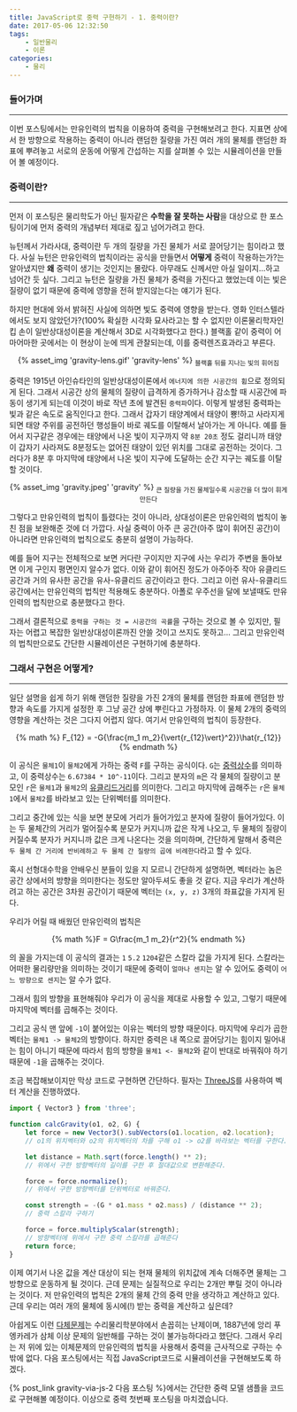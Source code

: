 ```yaml
---
title: JavaScript로 중력 구현하기 - 1. 중력이란?
date: 2017-05-06 12:32:50
tags:
    - 일반물리
    - 이론
categories:
    - 물리
---
```


### 들어가며
***
이번 포스팅에서는 만유인력의 법칙을 이용하여 중력을 구현해보려고 한다.
지표면 상에서 한 방향으로 작용하는 중력이 아니라 랜덤한 질량을 가진 여러 개의 물체를 랜덤한 좌표에 뿌려놓고 서로의 운동에 어떻게 간섭하는 지를 살펴볼 수 있는 시뮬레이션을 만들어 볼 예정이다.

### 중력이란?
***
먼저 이 포스팅은 물리학도가 아닌 필자같은 **수학을 잘 못하는 사람**을 대상으로 한 포스팅이기에 먼저 중력의 개념부터 제대로 짚고 넘어가려고 한다.

뉴턴께서 가라사대, 중력이란 두 개의 질량을 가진 물체가 서로 끌어당기는 힘이라고 했다.
사실 뉴턴은 만유인력의 법칙이라는 공식을 만들면서 **어떻게** 중력이 작용하는가?는 알아냈지만 **왜** 중력이 생기는 것인지는 몰랐다. 아무래도 신께서만 아실 일이지...하고 넘어간 듯 싶다.
그리고 뉴턴은 질량을 가진 물체가 중력을 가진다고 했었는데 이는 빛은 질량이 없기 때문에 중력에 영향을 전혀 받지않는다는 얘기가 된다.

하지만 현대에 와서 밝혀진 사실에 의하면 빛도 중력에 영향을 받는다.
영화 인터스텔라에서도 보지 않았던가?(100% 확실한 시각화 묘사라고는 할 수 없지만 이론물리학자인 킵 손이 일반상대성이론을 계산해서 3D로 시각화했다고 한다.)
블랙홀 같이 중력이 어마어마한 곳에서는 이 현상이 눈에 띄게 관찰되는데, 이를 중력렌즈효과라고 부른다.

<center>
    {% asset_img 'gravity-lens.gif' 'gravity-lens' %}
    <sub>블랙홀 뒤를 지나는 빛의 휘어짐</sub>
</center>

중력은 1915년 아인슈타인의 일반상대성이론에서 `에너지에 의한 시공간의 휨`으로 정의되게 된다.
그래서 시공간 상의 물체의 질량이 급격하게 증가하거나 감소할 때 시공간에 파동이 생기게 되는데 이것이 바로 작년 초에 발견된 `중력파`이다.
이렇게 발생된 중력파는 빛과 같은 속도로 움직인다고 한다. 그래서 갑자기 태양계에서 태양이 뿅!하고 사라지게 되면 태양 주위를 공전하던 행성들이 바로 궤도를 이탈해서 날아가는 게 아니다.
예를 들어서 지구같은 경우에는 태양에서 나온 빛이 지구까지 약 `8분 20초` 정도 걸리니까 태양이 갑자기 사라져도 8분정도는 없어진 태양이 있던 위치를 그대로 공전하는 것이다.
그러다가 8분 후 마지막에 태양에서 나온 빛이 지구에 도달하는 순간 지구는 궤도를 이탈할 것이다.

<center>
    {% asset_img 'gravity.jpeg' 'gravity' %}
    <sub>큰 질량을 가진 물체일수록 시공간을 더 많이 휘게 만든다</sub>
</center>

그렇다고 만유인력의 법칙이 틀렸다는 것이 아니라, 상대성이론은 만유인력의 법칙이 놓친 점을 보완해준 것에 더 가깝다.
사실 중력이 아주 큰 공간(아주 많이 휘어진 공간)이 아니라면 만유인력의 법칙으로도 충분히 설명이 가능하다.

예를 들어 지구는 전체적으로 보면 커다란 구이지만 지구에 사는 우리가 주변을 돌아보면 이게 구인지 평면인지 알수가 없다.
이와 같이 휘어진 정도가 아주아주 작아 유클리드 공간과 거의 유사한 공간을 유사-유클리드 공간이라고 한다.
그리고 이런 유사-유클리드 공간에서는 만유인력의 법칙만 적용해도 충분하다. 아폴로 우주선을 달에 보낼때도 만유인력의 법칙만으로 충분했다고 한다.

그래서 결론적으로 `중력을 구하는 것 = 시공간의 곡률`을 구하는 것으로 볼 수 있지만,
필자는 어렵고 복잡한 일반상대성이론까진 안쓸 것이고 쓰지도 못하고...
그리고 만유인력의 법칙만으로도 간단한 시뮬레이션은 구현하기에 충분하다.

### 그래서 구현은 어떻게?
***
일단 설명을 쉽게 하기 위해 랜덤한 질량을 가진 2개의 물체를 랜덤한 좌표에 랜덤한 방향과 속도를 가지게 설정한 후 그냥 공간 상에 뿌린다고 가정하자.
이 물체 2개의 중력의 영향을 계산하는 것은 그다지 어렵지 않다. 여기서 만유인력의 법칙이 등장한다.

<center>{% math %}
F_{12} = -G{\frac{m_1 m_2}{\vert{r_{12}\vert}^2}}\hat{r_{12}}
{% endmath %}</center>

이 공식은 `물체1`이 `물체2`에게 가하는 중력 `F`를 구하는 공식이다. `G`는 [중력상수](https://ko.wikipedia.org/wiki/%EC%A4%91%EB%A0%A5_%EC%83%81%EC%88%98)를 의미하고,
이 중력상수는 `6.67384 * 10^-11`이다. 그리고 분자의 `m`은 각 물체의 질량이고 분모인 `r`은 `물체1`과 `물체2`의 [유클리드거리](https://ko.wikipedia.org/wiki/%EC%9C%A0%ED%81%B4%EB%A6%AC%EB%93%9C_%EA%B1%B0%EB%A6%AC)를 의미한다.
그리고 마지막에 곱해주는 `r`은 `물체1`에서 `물체2`를 바라보고 있는 단위벡터를 의미한다.

그리고 중간에 있는 식을 보면 분모에 거리가 들어가있고 분자에 질량이 들어가있다.
이는 두 물체간의 거리가 멀어질수록 분모가 커지니까 값은 작게 나오고, 두 물체의 질량이 커질수록 분자가 커지니까 값은 크게 나온다는 것을 의미하며,
간단하게 말해서 중력은 `두 물체 간 거리에 반비례하고 두 물체 간 질량의 곱에 비례한다`라고 할 수 있다.

혹시 선형대수학을 안배우신 분들이 있을 지 모르니 간단하게 설명하면,
벡터라는 놈은 공간 상에서의 방향을 의미한다는 정도만 알아두셔도 좋을 것 같다.
지금 우리가 계산하려고 하는 공간은 3차원 공간이기 때문에 벡터는 `(x, y, z)` 3개의 좌표값을 가지게 된다.

우리가 어릴 때 배웠던 만유인력의 법칙은

<center>{% math %}F = G\frac{m_1 m_2}{r^2}{% endmath %}</center>

의 꼴을 가지는데 이 공식의 결과는 `1` `5.2` `1204`같은 스칼라 값을 가지게 된다. 스칼라는 어떠한 물리량만을 의미하는 것이기 때문에
중력이 `얼마나 센지`는 알 수 있어도 중력이 `어느 방향으로 센지`는 알 수가 없다.

그래서 힘의 방향을 표현해줘야 우리가 이 공식을 제대로 사용할 수 있고, 그렇기 때문에 마지막에 벡터를 곱해주는 것이다.

그리고 공식 맨 앞에 `-1`이 붙어있는 이유는 벡터의 방향 때문이다. 마지막에 우리가 곱한 벡터는 `물체1 -> 물체2`의 방향이다.
하지만 중력은 내 쪽으로 끌어당기는 힘이지 밀어내는 힘이 아니기 때문에 따라서 힘의 방향을 `물체1 <- 물체2`와 같이 반대로 바꿔줘야 하기 때문에 `-1`을 곱해주는 것이다.

조금 복잡해보이지만 막상 코드로 구현하면 간단하다. 필자는 [ThreeJS](https://threejs.org/)를 사용하여 벡터 계산을 진행하였다.

```js
import { Vector3 } from 'three';

function calcGravity(o1, o2, G) {
    let force = new Vector3().subVectors(o1.location, o2.location);
    // o1의 위치벡터와 o2의 위치벡터의 차를 구해 o1 -> o2를 바라보는 벡터를 구한다.

    let distance = Math.sqrt(force.length() ** 2);
    // 위에서 구한 방향벡터의 길이를 구한 후 절대값으로 변환해준다.

    force = force.normalize();
    // 위에서 구한 방향벡터를 단위벡터로 바꿔준다.

    const strength = -(G * o1.mass * o2.mass) / (distance ** 2);
    // 중력 스칼라 구하기

    force = force.multiplyScalar(strength);
    // 방향벡터에 위에서 구한 중력 스칼라를 곱해준다
    return force;
}
```

이제 여기서 나온 값을 계산 대상이 되는 현재 물체의 위치값에 계속 더해주면 물체는 그 방향으로 운동하게 될 것이다.
근데 문제는 실질적으로 우리는 2개만 뿌릴 것이 아니라는 것이다.
저 만유인력의 법칙은 2개의 물체 간의 중력 만을 생각하고 계산하고 있다. 근데 우리는 여러 개의 물체에 동시에(!) 받는 중력을 계산하고 싶은데?

아쉽게도 이런 [다체문제](https://ko.wikipedia.org/wiki/%EB%8B%A4%EC%B2%B4_%EB%AC%B8%EC%A0%9C)는 수리물리학분야에서 손꼽히는 난제이며,
1887년에 앙리 푸엥카레가 삼체 이상 문제의 일반해를 구하는 것이 불가능하다라고 했단다.
그래서 우리는 저 위에 있는 이체문제의 만유인력의 법칙을 사용해서 중력을 근사적으로 구하는 수 밖에 없다.
다음 포스팅에서는 직접 JavaScript코드로 시뮬레이션을 구현해보도록 하겠다.

{% post_link gravity-via-js-2 다음 포스팅 %}에서는 간단한 중력 모델 샘플을 코드로 구현해볼 예정이다.
이상으로 중력 첫번째 포스팅을 마치겠습니다.
